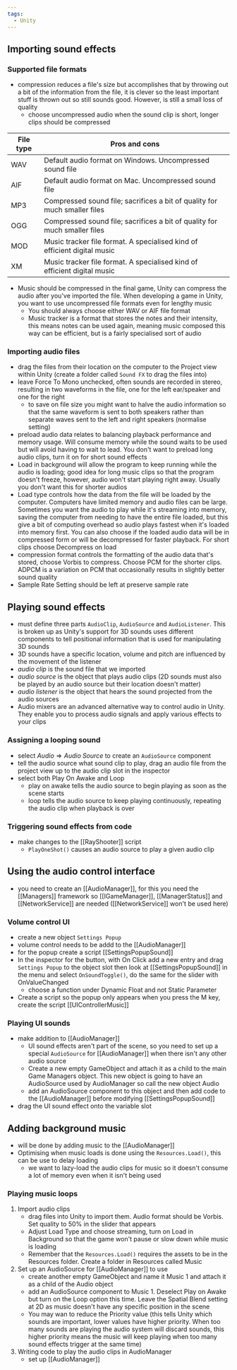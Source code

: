 ```yaml
---
tags:
  - Unity
---
```

## Importing sound effects
### Supported file formats
- compression reduces a file's size but accomplishes that by throwing out a bit of the information from the file, it is clever so the least important stuff is thrown out so still sounds good. However, is still a small loss of quality
	- choose uncompressed audio when the sound clip is short, longer clips should be compressed

| File type | Pros and cons                                                             |
| --------- | ------------------------------------------------------------------------- |
| WAV       | Default audio format on Windows. Uncompressed sound file                  |
| AIF       | Default audio format on Mac. Uncompressed sound file                      |
| MP3       | Compressed sound file; sacrifices a bit of quality for much smaller files |
| OGG       | Compressed sound file; sacrifices a bit of quality for much smaller files |
| MOD       | Music tracker file format. A specialised kind of efficient digital music  |
| XM        | Music tracker file format. A specialised kind of efficient digital music  |
- Music should be compressed in the final game, Unity can compress the audio after you've imported the file. When developing a game in Unity, you want to use uncompressed file formats even for lengthy music
	- You should always choose either WAV or AIF file format
	- Music tracker is a format that stores the notes and their intensity, this means notes can be used again, meaning music composed this way can be efficient, but is a fairly specialised sort of audio
### Importing audio files
- drag the files from their location on the computer to the Project view within Unity (create a folder called `Sound FX` to drag the files into)
- leave Force To Mono unchecked, often sounds are recorded in stereo, resulting in two waveforms in the file, one for the left ear/speaker and one for the right
	- to save on file size you might want to halve the audio information so that the same waveform is sent to both speakers rather than separate waves sent to the left and right speakers (normalise setting)
- preload audio data relates to balancing playback performance and memory usage. Will consume memory while the sound waits to be used but will avoid having to wait to lead. You don't want to preload long audio clips, turn it on for short sound effects
- Load in background will allow the program to keep running while the audio is loading; good idea for long music clips so that the program doesn't freeze, however, audio won't start playing right away. Usually you don't want this for shorter audios
- Load type controls how the data from the file will be loaded by the computer. Computers have limited memory and audio files can be large. Sometimes you want the audio to play while it's streaming into memory, saving the computer from needing to have the entire file loaded, but this give a bit of computing overhead so audio plays fastest when it's loaded into memory first. You can also choose if the loaded audio data will be in compressed form or will be decompressed for faster playback. For short clips choose Decompress on load
- compression format controls the formatting of the audio data that's stored, choose Vorbis to compress. Choose PCM for the shorter clips. ADPCM is a variation on PCM that occasionally results in slightly better sound quality
- Sample Rate Setting should be left at preserve sample rate
## Playing sound effects
- must define three parts `AudioClip`, `AudioSource` and `AudioListener`. This is broken up as Unity's support for 3D sounds uses different components to tell positional information that is used for manipulating 3D sounds
- 3D sounds have a specific location, volume and pitch are influenced by the movement of the listener
- *audio clip* is the sound file that we imported
- *audio source* is the object that plays audio clips (2D sounds must also be played by an audio source but their location doesn't matter)
- *audio listener* is the object that hears the sound projected from the audio sources
- Audio mixers are an advanced alternative way to control audio in Unity. They enable you to process audio signals and apply various effects to your clips
### Assigning a looping sound
- select $Audio \Rightarrow Audio \; Source$ to create an `AudioSource` component
- tell the audio source what sound clip to play, drag an audio file from the project view up to the audio clip slot in the inspector
- select both Play On Awake and Loop
	- play on awake tells the audio source to begin playing as soon as the scene starts
	- loop tells the audio source to keep playing continuously, repeating the audio clip when playback is over
### Triggering sound effects from code
- make changes to the [[RayShooter]] script
	- `PlayOneShot()` causes an audio source to play a given audio clip
## Using the audio control interface
- you need to create an [[AudioManager]], for this you need the [[Managers]] framework so [[IGameManager]], [[ManagerStatus]] and [[NetworkService]] are needed ([[NetworkService]] won't be used here)
### Volume control UI
- create a new object `Settings Popup`
- volume control needs to be addd to the [[AudioManager]]
- for the popup create a script [[SettingsPopupSound]]
- In the inspector for the button, with On Click add a new entry and drag `Settings Popup` to the object slot then look at [[SettingsPopupSound]] in the menu and select `OnSoundToggle()`, do the same for the slider with OnValueChanged
	- choose a function under Dynamic Float and not Static Parameter
- Create a script so the popup only appears when you press the M key, create the script [[UIControllerMusic]]
### Playing UI sounds
- make addition to [[AudioManager]]
	- UI sound effects aren't part of the scene, so you need to set up a special `AudioSource` for [[AudioManager]] when there isn't any other audio source
	- Create a new empty GameObject and attach it as a child to the main Game Managers object. This new object is going to have an AudioSource used by AudioManager so call the new object Audio
	- add an AudioSource component to this object and then add code to the [[AudioManager]] before modifying [[SettingsPopupSound]]
- drag the UI sound effect onto the variable slot
## Adding background music
- will be done by adding music to the [[AudioManager]]
- Optimising when music loads is done using the `Resources.Load()`, this can be use to delay loading
	- we want to lazy-load the audio clips for music so it doesn't consume a lot of memory even when it isn't being used
### Playing music loops
1. Import audio clips
	- drag files into Unity to import them. Audio format should be Vorbis. Set quality to 50% in the slider that appears
	- Adjust Load Type and choose streaming, turn on Load in Background so that the game won't pause or slow down while music is loading
	- Remember that the `Resources.Load()` requires the assets to be in the Resources folder. Create a folder in Resources called Music
2. Set up an AudioSource for [[AudioManager]] to use
	- create another empty GameObject and name it Music 1 and attach it as a child of the Audio object
	- add an AudioSource component to Music 1. Deselect Play on Awake but turn on the Loop option this time. Leave the Spatial Blend setting at 2D as music doesn't have any specific position in the scene
	- You may wan to reduce the Priority value (this tells Unity which sounds are important, lower values have higher priority. When too many sounds are playing the audio system will discard sounds, this higher priority means the music will keep playing when too many sound effects trigger at the same time)
3. Writing code to play the audio clips in AudioManager
	- set up [[AudioManager]]